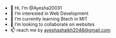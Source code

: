 - 👋 Hi, I’m @Ayesha20031
- 👀 I’m interested in Web Development 
- 🌱 I’m currently learning Btech in MIT 
- 💞️ I’m looking to collaborate on websites 
- 📫 reach me by ayeshashaikh2048@gmail.com

<!---
Ayesha20031/Ayesha20031 is a ✨ special ✨ repository because its `README.md` (this file) appears on your GitHub profile.
You can click the Preview link to take a look at your changes.
--->
